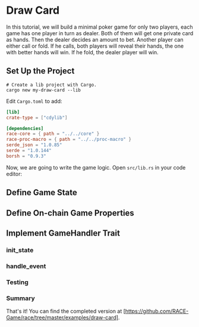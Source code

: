 # Draw Card

In this tutorial, we will build a minimal poker game for only two
players, each game has one player in turn as dealer.  Both of them
will get one private card as hands.  Then the dealer decides an amount
to bet.  Another player can either call or fold. If he calls, both
players will reveal their hands, the one with better hands will win.
If he fold, the dealer player will win.

## Set Up the Project

```shell
# Create a lib project with Cargo.
cargo new my-draw-card --lib
```

Edit `Cargo.toml` to add:

```toml
[lib]
crate-type = ["cdylib"]

[dependencies]
race-core = { path = "../../core" }
race-proc-macro = { path = "../../proc-macro" }
serde_json = "1.0.85"
serde = "1.0.144"
borsh = "0.9.3"
```

Now, we are going to write the game logic.  Open `src/lib.rs` in your code editor:

## Define Game State

## Define On-chain Game Properties

## Implement GameHandler Trait

### init_state

### handle_event

### Testing

### Summary

That's it! You can find the completed version at [https://github.com/RACE-Game/race/tree/master/examples/draw-card].
